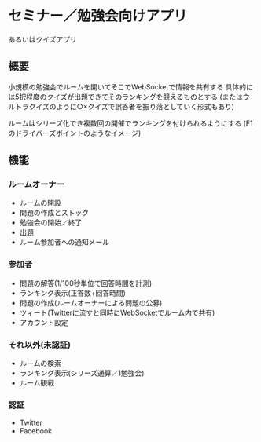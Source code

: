 # セミナー／勉強会向けアプリ
あるいはクイズアプリ

## 概要
小規模の勉強会でルームを開いてそこでWebSocketで情報を共有する
具体的には5択程度のクイズが出題できてそのランキングを競えるものとする
(またはウルトラクイズのように○×クイズで誤答者を振り落としていく形式もあり)

ルームはシリーズ化でき複数回の開催でランキングを付けられるようにする
(F1のドライバーズポイントのようなイメージ)

## 機能
### ルームオーナー
- ルームの開設
- 問題の作成とストック
- 勉強会の開始／終了
- 出題
- ルーム参加者への通知メール

### 参加者
- 問題の解答(1/100秒単位で回答時間を計測)
- ランキング表示(正答数+回答時間)
- 問題の作成(ルームオーナーによる問題の公募)
- ツィート(Twitterに流すと同時にWebSocketでルーム内で共有)
- アカウント設定

### それ以外(未認証)
- ルームの検索
- ランキング表示(シリーズ通算／1勉強会)
- ルーム観戦

### 認証
- Twitter
- Facebook